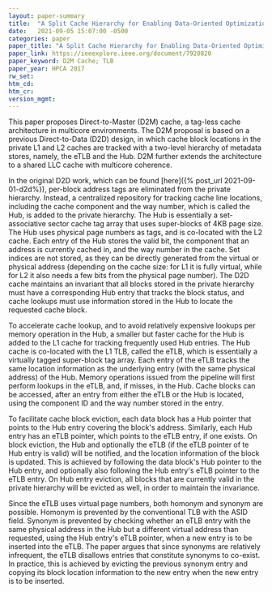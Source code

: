 ```yaml
---
layout: paper-summary
title:  "A Split Cache Hierarchy for Enabling Data-Oriented Optimizations"
date:   2021-09-05 15:07:00 -0500
categories: paper
paper_title: "A Split Cache Hierarchy for Enabling Data-Oriented Optimizations"
paper_link: https://ieeexplore.ieee.org/document/7920820
paper_keyword: D2M Cache; TLB
paper_year: HPCA 2017
rw_set:
htm_cd:
htm_cr:
version_mgmt:
---
```


This paper proposes Direct-to-Master (D2M) cache, a tag-less cache architecture in multicore environments.
The D2M proposal is based on a previous Direct-to-Data (D2D) design, in which cache block locations in the private
L1 and L2 caches are tracked with a two-level hierarchy of metadata stores, namely, the eTLB and the Hub.
D2M further extends the architecture to a shared LLC cache with multicore coherence.

In the original D2D work, which can be found [here]({% post_url 2021-09-01-d2d%}), per-block address tags are eliminated
from the private hierarchy. Instead, a centralized repository for tracking cache line locations, including the cache
component and the way number, which is called the Hub, is added to the private hierarchy.
The Hub is essentially a set-associative sector cache tag array that uses super-blocks of 4KB page size.
The Hub uses physical page numbers as tags, and is co-located with the L2 cache. 
Each entry of the Hub stores the valid bit, the component that an address is currently cached in, and the way number
in the cache. Set indices are not stored, as they can be directly generated from the virtual or physical address
(depending on the cache size: for L1 it is fully virtual, while for L2 it also needs a few bits from the physical
page number).
The D2D cache maintains an invariant that all blocks stored in the private hierarchy must have a corresponding 
Hub entry that tracks the block status, and cache lookups must use information stored in the Hub to locate the 
requested cache block.

To accelerate cache lookup, and to avoid relatively expensive lookups per memory operation in the Hub, a smaller
but faster cache for the Hub is added to the L1 cache for tracking frequently used Hub entries.
The Hub cache is co-located with the L1 TLB, called the eTLB, which is essentially a virtually tagged super-block 
tag array.
Each entry of the eTLB tracks the same location information as the underlying entry (with the same physical address) 
of the Hub.
Memory operations issued from the pipeline will first perform lookups in the eTLB, and, if misses, in the Hub.
Cache blocks can be accessed, after an entry from either the eTLB or the Hub is located, using the component ID
and the way number stored in the entry.

To facilitate cache block eviction, each data block has a Hub pointer that points to the Hub entry covering the block's
address. Similarly, each Hub entry has an eTLB pointer, which points to the eTLB entry, if one exists.
On block eviction, the Hub and optionally the eTLB (if the eTLB pointer of te Hub entry is valid) will be notified, 
and the location information of the block is updated. This is achieved by following the data block's Hub pointer to
the Hub entry, and optionally also following the Hub entry's eTLB pointer to the eTLB entry.
On Hub entry eviction, all blocks that are currently valid in the private hierarchy will be evicted as well, in order
to maintain the invariance.

Since the eTLB uses virtual page numbers, both homonym and synonym are possible. Homonym is prevented by the 
conventional TLB with the ASID field. Synonym is prevented by checking whether an eTLB entry with the same physical
address in the Hub but a different virtual address than requested, using the Hub entry's eTLB pointer, 
when a new entry is to be inserted into the eTLB. 
The paper argues that since synonyms are relatively infrequent, the eTLB disallows entries that constitute synonyms 
to co-exist. In practice, this is achieved by evicting the previous synonym entry and copying its block location
information to the new entry when the new entry is to be inserted.
